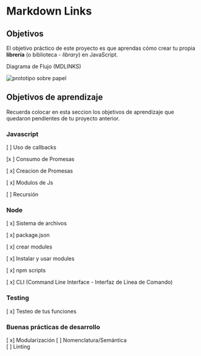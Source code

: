 # Markdown Links

## Objetivos

El objetivo práctico de este proyecto es que aprendas cómo crear tu propia
**librería** (o biblioteca - _library_) en JavaScript.

Diagrama de Flujo  (MDLINKS)

![prototipo sobre papel](https://github.com/YazTepRod/CDMX009-MdLinks/blob/master/md-links.jpg)


## Objetivos de aprendizaje

Recuerda colocar en esta seccion los objetivos de aprendizaje que quedaron 
pendientes de tu proyecto anterior.

### Javascript
[ ] Uso de callbacks

[x ] Consumo de Promesas 

[ x] Creacion de Promesas

[ x] Modulos de Js

[ ] Recursión

### Node

[ x] Sistema de archivos

[ x] package.json

[ x] crear modules

[ x] Instalar y usar modules

[ x] npm scripts

[ x] CLI (Command Line Interface - Interfaz de Línea de Comando)

### Testing

[ x] Testeo de tus funciones

### Buenas prácticas de desarrollo
[ x] Modularización
[ ] Nomenclatura/Semántica   
[ ] Linting




